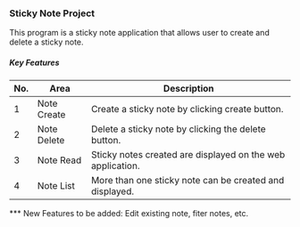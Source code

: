 ### Sticky Note Project

This program is a sticky note application that allows user to create and delete a sticky note. 

##### Key Features
| No. | Area | Description |
| --- | ---- | ------------ |
| 1 | Note Create | Create a sticky note by clicking create button. |
| 2 | Note Delete | Delete a sticky note by clicking the delete button. |
| 3 | Note Read | Sticky notes created are displayed on the web application. |
| 4 | Note List | More than one sticky note can be created and displayed. |


*** New Features to be added: Edit existing note, fiter notes, etc.